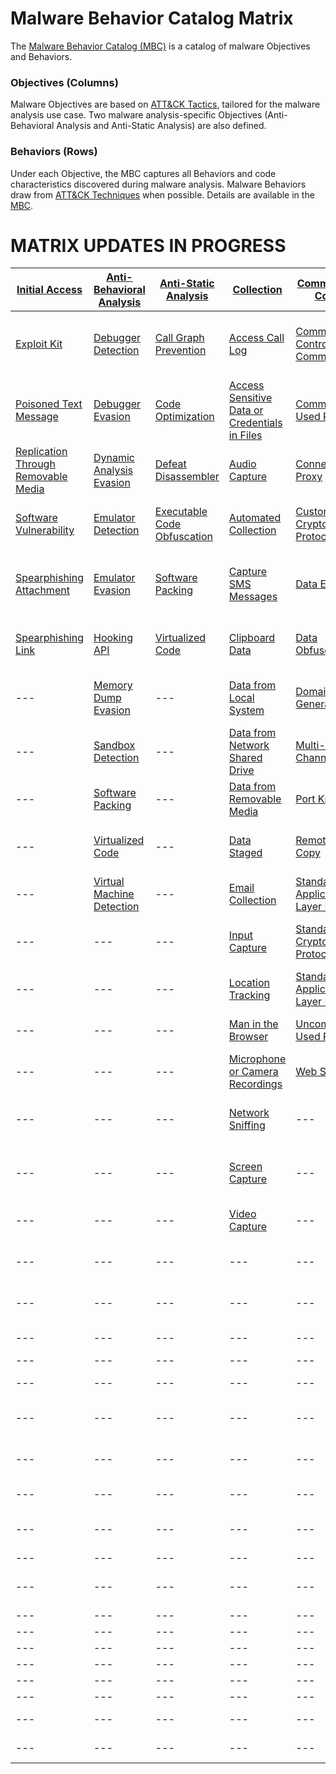 # Malware Behavior Catalog Matrix #
The [Malware Behavior Catalog (MBC)](https://github.com/MAECProject/malware-behaviors) is a catalog of malware Objectives and Behaviors.

### Objectives (Columns) ###
Malware Objectives are based on [ATT&CK Tactics](https://attack.mitre.org/tactics/enterprise/), tailored for the malware analysis use case. Two malware analysis-specific Objectives (Anti-Behavioral Analysis and Anti-Static Analysis) are also defined. 

### Behaviors (Rows) ###
Under each Objective, the MBC captures all Behaviors and code characteristics discovered during malware analysis. Malware Behaviors draw from [ATT&CK Techniques](https://attack.mitre.org/techniques/enterprise/) when possible. Details are available in the [MBC](https://github.com/MAECProject/malware-behaviors).

# MATRIX UPDATES IN PROGRESS #

|[Initial Access](https://github.com/MAECProject/malware-behaviors/blob/master/initial-access/)|[Anti-Behavioral Analysis](https://github.com/MAECProject/malware-behaviors/blob/master/anti-behavioral-analysis/)|[Anti-Static Analysis](https://github.com/MAECProject/malware-behaviors/blob/master/anti-static-analysis/)|[Collection](https://github.com/MAECProject/malware-behaviors/blob/master/collection/)|[Command and Control](https://github.com/MAECProject/malware-behaviors/blob/master/command-and-control/)|[Credential Access](https://github.com/MAECProject/malware-behaviors/blob/master/credential-access/)|[Defense Evasion](https://github.com/MAECProject/malware-behaviors/blob/master/defense-evasion/)|[Discovery](https://github.com/MAECProject/malware-behaviors/blob/master/discovery/)|[Effects](https://github.com/MAECProject/malware-behaviors/blob/master/effects/)|[Execution](https://github.com/MAECProject/malware-behaviors/blob/master/execution/)|[Exfiltration](https://github.com/MAECProject/malware-behaviors/blob/master/execution/)|Lateral Movement|Persistence|Privilege Escalation|
|---------------------------------|------------------------|--------------------|----------|-------------------|-----------------|---------------|---------|-------|---------|------------|----------------|-----------|--------------------|
|[Exploit Kit](https://github.com/MAECProject/malware-behaviors/blob/master/initial-access/exploit-kit.md)|[Debugger Detection](https://github.com/MAECProject/malware-behaviors/blob/master/anti-behavioral-analysis/detect-debugger.md)|[Call Graph Prevention](https://github.com/MAECProject/malware-behaviors/blob/master/anti-static-analysis/call-graph-prevention.md)|[Access Call Log](https://github.com/MAECProject/malware-behaviors/blob/master/collection/access-call-log.md)|[Command and Control Communication](https://github.com/MAECProject/malware-behaviors/blob/master/command-and-control/command-control-comm.md)|[Access Sensitive Data or Credentials in Files](https://github.com/MAECProject/malware-behaviors/blob/master/collection/access-sensitive-data.md)|[Access Token Manipulation](https://github.com/MAECProject/malware-behaviors/blob/master/defense-evasion/access-token.md)|[Account Discovery](https://github.com/MAECProject/malware-behaviors/blob/master/discovery/account-discover.md)|[Compromise Data Integrity](https://github.com/MAECProject/malware-behaviors/blob/master/effects/compromise-data.md)|[AppleScript](https://github.com/MAECProject/malware-behaviors/blob/master/execution/applescript.md)|[Automated Exfiltration](https://github.com/MAECProject/malware-behaviors/blob/master/exfiltration/auto-exfiltrate.md)|[AppleScript](https://attack.mitre.org/wiki/Technique/T1155)|[*Modify Trusted Execution Environment*](https://attack.mitre.org/mobile/index.php/Technique/MOB-T1002)|[Application Shimming](https://attack.mitre.org/wiki/Technique/T1138)|
|[Poisoned Text Message](https://github.com/MAECProject/malware-behaviors/blob/master/initial-access/poison-text-msg.md)|[Debugger Evasion](https://github.com/MAECProject/malware-behaviors/blob/master/anti-behavioral-analysis/evade-debugger.md)|[Code Optimization](https://github.com/MAECProject/malware-behaviors/blob/master/anti-static-analysis/code-optimize.md)|[Access Sensitive Data or Credentials in Files](https://github.com/MAECProject/malware-behaviors/blob/master/collection/access-sensitive-data.md)|[Commonly Used Port](https://github.com/MAECProject/malware-behaviors/blob/master/command-and-control/common-port.md)|[Account Manipulation](https://github.com/MAECProject/malware-behaviors/blob/master/credential-access/acct-manipulate.md)|[Application Discovery](https://github.com/MAECProject/malware-behaviors/blob/master/discovery/app-discover.md)|[Analysis Tool Discovery](https://github.com/MAECProject/malware-behaviors/blob/master/discovery/analysis-tool-discover.md)|[Denial of Service](https://github.com/MAECProject/malware-behaviors/blob/master/effects/denial-of-service.md)|[Command-Line Interface](https://github.com/MAECProject/malware-behaviors/blob/master/execution/command-line.md)|[Data Compressed](https://github.com/MAECProject/malware-behaviors/blob/master/exfiltration/data-compress.md)|[Distributed Component Object Model](https://attack.mitre.org/wiki/Technique/T1175)|[.bash_profile and .bashrc](https://attack.mitre.org/wiki/Technique/T1156)|[Bypass User Account Control](https://attack.mitre.org/wiki/Technique/T1088)|
|[Replication Through Removable Media](https://github.com/MAECProject/malware-behaviors/tree/master/lateral-movement/replicate-remove-media.md)|[Dynamic Analysis Evasion](https://github.com/MAECProject/malware-behaviors/blob/master/anti-behavioral-analysis/evade-dynamic-analysis.md)|[Defeat Disassembler](https://github.com/MAECProject/malware-behaviors/blob/master/anti-static-analysis/disassemble-prevent.md)|[Audio Capture](https://github.com/MAECProject/malware-behaviors/blob/master/collection/audio-capture.md)|[Connection Proxy](https://github.com/MAECProject/malware-behaviors/blob/master/command-and-control/connect-proxy.md)|[Capture SMS Messages](https://github.com/MAECProject/malware-behaviors/blob/master/collection/capture-sms.md)|[Binary Padding](https://github.com/MAECProject/malware-behaviors/blob/master/defense-evasion/binary-pad.md)|[Application Discovery](https://github.com/MAECProject/malware-behaviors/blob/master/discovery/app-discover.md)|[Destroy Data](https://github.com/MAECProject/malware-behaviors/blob/master/effects/destroy-data.md)|[Deobfuscate/Decode Files or Information](https://github.com/MAECProject/malware-behaviors/blob/master/execution/deobfuscate-files.md)|[Data Encrypted](https://github.com/MAECProject/malware-behaviors/blob/master/exfiltration/data-encrypt.md)|[Exploitation of Remote Services](https://attack.mitre.org/wiki/Technique/T1210)|[Application Shimming](https://attack.mitre.org/wiki/Technique/T1138)|[Exploitation for Privilege Escalation](https://attack.mitre.org/wiki/Technique/T1068)|
|[Software Vulnerability](https://github.com/MAECProject/malware-behaviors/blob/master/initial-access/software-vuln.md)|[Emulator Detection](https://github.com/MAECProject/malware-behaviors/blob/master/anti-behavioral-analysis/detect-emulator.md)|[Executable Code Obfuscation](https://github.com/MAECProject/malware-behaviors/blob/master/anti-static-analysis/exe-code-obfuscate.md)|[Automated Collection](https://github.com/MAECProject/malware-behaviors/blob/master/collection/auto-collect.md)|[Custom Cryptographic Protocol](https://github.com/MAECProject/malware-behaviors/blob/master/command-and-control/custom-crypto-protocol.md)|[Credential Dumping](https://github.com/MAECProject/malware-behaviors/blob/master/credential-access/credential-dump.md)|[BITS Jobs](https://github.com/MAECProject/malware-behaviors/blob/master/defense-evasion/bits-jobs.md)|[Application Window Discovery](https://github.com/MAECProject/malware-behaviors/blob/master/discovery/app-window-discover.md)|[Destroy Hardware](https://github.com/MAECProject/malware-behaviors/blob/master/effects/destroy-hardware.md)|[Dynamic Data Exchange](https://github.com/MAECProject/malware-behaviors/blob/master/execution/dynamic-data-ex.md)|[Exfiltration Over Alternative Protocol](https://github.com/MAECProject/malware-behaviors/blob/master/exfiltration/exfil-over-alternative-protocol.md)|[Pass the Hash](https://attack.mitre.org/wiki/Technique/T1075)|[BITS Jobs](https://attack.mitre.org/wiki/Technique/T1197)|[File System Permissions Weakness](https://attack.mitre.org/wiki/Technique/T1044)|
|[Spearphishing Attachment](https://github.com/MAECProject/malware-behaviors/blob/master/initial-access/spearphishing-attach.md)|[Emulator Evasion](https://github.com/MAECProject/malware-behaviors/blob/master/anti-behavioral-analysis/evade-emulator.md)|[Software Packing](https://github.com/MAECProject/malware-behaviors/blob/master/anti-static-analysis/software-packing.md)|[Capture SMS Messages](https://github.com/MAECProject/malware-behaviors/blob/master/collection/capture-sms.md)|[Data Encoding](https://github.com/MAECProject/malware-behaviors/blob/master/command-and-control/data-encode.md)|[Credentials in Files](https://github.com/MAECProject/malware-behaviors/blob/master/credential-access/credentials-in-files.md)|[Boot Sector Modification](https://github.com/MAECProject/malware-behaviors/blob/master/defense-evasion/boot-sector-mod.md)|[Device Type Discovery](https://github.com/MAECProject/malware-behaviors/blob/master/discovery/device-type-discover.md)|[Encrypt Files for Ransom](https://github.com/MAECProject/malware-behaviors/blob/master/effects/encrypt-ransom.md)|[Execution through API](https://github.com/MAECProject/malware-behaviors/blob/master/defense-evasion/execution-via-api.md)|[Exfiltration Over Command and Control Channel](https://github.com/MAECProject/malware-behaviors/blob/master/exfiltration/exfil-over-c2-channel.md)|[Remote Desktop Protocol](https://attack.mitre.org/wiki/Technique/T1076)|[Boot Sector Modification](https://github.com/MAECProject/malware-behaviors/blob/master/defense-evasion/boot-sector-mod.md)|[Hooking](https://attack.mitre.org/wiki/Technique/T1179)|
|[Spearphishing Link](https://github.com/MAECProject/malware-behaviors/blob/master/initial-access/spearphishing-link.md)|[Hooking API](https://github.com/MAECProject/malware-behaviors/blob/master/anti-behavioral-analysis/hooking-api.md)|[Virtualized Code](https://github.com/MAECProject/malware-behaviors/tree/master/anti-static-analysis/virtualized-code.md)|[Clipboard Data](https://github.com/MAECProject/malware-behaviors/blob/master/collection/clipboard-data.md)|[Data Obfuscation](https://github.com/MAECProject/malware-behaviors/blob/master/command-and-control/data-obfuscate.md)|[Hooking](https://github.com/MAECProject/malware-behaviors/blob/master/credential-access/hooking.md)|[Bypass User Account Control](https://github.com/MAECProject/malware-behaviors/blob/master/defense-evasion/bypass-user-acct-cntl.md)|[File and Directory Discovery](https://github.com/MAECProject/malware-behaviors/blob/master/discovery/file-and-directory-discover.md)|[Generate Fraudulent Advertising Revenue](https://github.com/MAECProject/malware-behaviors/blob/master/effects/generate-fraud-rev.md)|[Execution through Module Load](https://github.com/MAECProject/malware-behaviors/blob/master/defense-evasion/execution-via-module-load.md)|[Exfiltration Over Other Network Medium](https://github.com/MAECProject/malware-behaviors/blob/master/exfiltration/exfil-over-other-network-medium.md)|[Remote File Copy](https://attack.mitre.org/wiki/Technique/T1105)|[Change Default File Association](https://attack.mitre.org/wiki/Technique/T1042)|[Image File Execution Options Injection](https://attack.mitre.org/wiki/Technique/T1183)|
|---|[Memory Dump Evasion](https://github.com/MAECProject/malware-behaviors/blob/master/anti-behavioral-analysis/evade-memory-dump.md)|---|[Data from Local System](https://github.com/MAECProject/malware-behaviors/blob/master/collection/data-local-system.md)|[Domain Name Generation](https://github.com/MAECProject/malware-behaviors/blob/master/command-and-control/domain-name-generate.md)|[Input Capture](https://github.com/MAECProject/malware-behaviors/blob/master/collection/input-capture.md)|[Code Signing](https://github.com/MAECProject/malware-behaviors/blob/master/defense-evasion/code-signing.md)|[Local Network Configuration Discovery](https://github.com/MAECProject/malware-behaviors/blob/master/discovery/local-network-configuration-discover.md)|[Hijack System Resources](https://github.com/MAECProject/malware-behaviors/blob/master/effects/hijack-sys-resources.md)|[Exploitation for Client Execution](https://github.com/MAECProject/malware-behaviors/blob/master/defense-evasion/exploit-for-client-exe.md)|[Exfiltration Over Physical Medium](https://github.com/MAECProject/malware-behaviors/blob/master/exfiltration/exfil-over-physical-medium.md)|[Replication Through Removable Media](https://attack.mitre.org/wiki/Technique/T1091)|[&Component Firmware](https://collaborate.mitre.org/ema/index.php/Ema-1033)|[Launch Daemon](https://attack.mitre.org/wiki/Technique/T1160)|
|---|[Sandbox Detection](https://github.com/MAECProject/malware-behaviors/blob/master/anti-behavioral-analysis/detect-sandbox.md)|---|[Data from Network Shared Drive](https://github.com/MAECProject/malware-behaviors/blob/master/collection/data-network-share.md)|[Multi-Stage Channels](https://github.com/MAECProject/malware-behaviors/blob/master/command-and-control/multi-stage-channels.md)|[LLMNR/NBT-NS Poisoning](https://github.com/MAECProject/malware-behaviors/blob/master/credential-access/LLMNR-poison.md)|[Component Object Model Hijacking](https://github.com/MAECProject/malware-behaviors/blob/master/defense-evasion/component-hijack.md)|[Network Service Scanning](https://github.com/MAECProject/malware-behaviors/blob/master/discovery/network-service-scan.md)|[Manipulate Network Traffic](https://github.com/MAECProject/malware-behaviors/blob/master/effects/manipulate-network-traffic.md)|[Install Secondary Program](https://github.com/MAECProject/malware-behaviors/blob/master/defense-evasion/install-second-prog.md)|---|---|[Component Object Model Hijacking](https://attack.mitre.org/wiki/Technique/T1122)|[Process Injection](https://attack.mitre.org/wiki/Technique/T1055)|
|---|[Software Packing](https://github.com/MAECProject/malware-behaviors/blob/master/anti-static-analysis/software-packing.md)|---|[Data from Removable Media](https://github.com/MAECProject/malware-behaviors/blob/master/collection/data-removable-media.md)|[Port Knocking](https://github.com/MAECProject/malware-behaviors/blob/master/command-and-control/port-knocking.md)|[Private Keys](https://github.com/MAECProject/malware-behaviors/blob/master/credential-access/private-keys.md)|[DCShadow](https://github.com/MAECProject/malware-behaviors/blob/master/defense-evasion/dcshadow.md)|[Peripheral Device Discovery](https://github.com/MAECProject/malware-behaviors/blob/master/discovery/peripheral-device-discover.md)|[Remote Access](https://github.com/MAECProject/malware-behaviors/blob/master/execution/remote-access.md)|[Local Job Scheduling](https://github.com/MAECProject/malware-behaviors/blob/master/defense-evasion/local-job-sch.md)|---|---|[File System Permissions Weakness](https://attack.mitre.org/wiki/Technique/T1044)|[Scheduled Task](https://attack.mitre.org/wiki/Technique/T1053)|
|---|[Virtualized Code](https://github.com/MAECProject/malware-behaviors/blob/master/anti-static-analysis/virtualized-code.md)|---|[Data Staged](https://github.com/MAECProject/malware-behaviors/blob/master/collection/data-staged.md)|[Remote File Copy](https://github.com/MAECProject/malware-behaviors/blob/master/command-and-control/remote-file-copy.md)|[Replication Through Removable Media](https://github.com/MAECProject/malware-behaviors/blob/master/credential-access/replicate-remove-media.md)|[Deobfuscate/Decode Files or Information](https://github.com/MAECProject/malware-behaviors/blob/master/defense-evasion/deobfuscate-files.md)|[Process Discovery](https://github.com/MAECProject/malware-behaviors/blob/master/discovery/process-discover.md)|---|[Power Shell](https://github.com/MAECProject/malware-behaviors/blob/master/defense-evasion/power-shell.md)|---|---|[Hidden Files and Directories](https://attack.mitre.org/wiki/Technique/T1158)|[Setuid and Setgid](https://attack.mitre.org/wiki/Technique/T1166)|
|---|[Virtual Machine Detection](https://github.com/MAECProject/malware-behaviors/blob/master/anti-behavioral-analysis/detect-vm.md)|---|[Email Collection](https://github.com/MAECProject/malware-behaviors/blob/master/collection/email-collect.md)|[Standard Application Layer Protocol](https://github.com/MAECProject/malware-behaviors/blob/master/command-and-control/std-app-protocol.md)|---|[Disabling Security Tools](https://github.com/MAECProject/malware-behaviors/blob/master/defense-evasion/disable-security-tools.md)|[Query Registry](https://github.com/MAECProject/malware-behaviors/blob/master/discovery/query-registry.md)|---|[Prevent Concurrent Execution](https://github.com/MAECProject/malware-behaviors/blob/master/defense-evasion/prevent-concurrent-exe.md)|---|---|[Hooking](https://attack.mitre.org/wiki/Technique/T1179)|[Sudo](https://attack.mitre.org/wiki/Technique/T1169)|
|---|---|---|[Input Capture](https://github.com/MAECProject/malware-behaviors/blob/master/collection/input-capture.md)|[Standard Cryptographic Protocol](https://github.com/MAECProject/malware-behaviors/blob/master/command-and-control/std-crypto-protocol.md)|---|[Exploitations for Defense Evasion](https://github.com/MAECProject/malware-behaviors/blob/master/defense-evasion/exploit-for-defense.md)|[Remote System Discovery](https://github.com/MAECProject/malware-behaviors/blob/master/discovery/remote-sys-discover.md)|---|[Regsvr32](https://github.com/MAECProject/malware-behaviors/blob/master/defense-evasion/regsvr32.md)|---|---|[Image File Execution Options Injection](https://attack.mitre.org/wiki/Technique/T1183)|---|
|---|---|---|[Location Tracking](https://github.com/MAECProject/malware-behaviors/blob/master/collection/location-track.md)|[Standard Non-Application Layer Protocol](https://github.com/MAECProject/malware-behaviors/blob/master/command-and-control/std-non-app-protocol.md)|---|[File Deletion](https://github.com/MAECProject/malware-behaviors/blob/master/defense-evasion/file-deletion.md)|[Security Software Discovery](https://github.com/MAECProject/malware-behaviors/blob/master/discovery/security-sw-discover.md)|---|[Remote Access](https://github.com/MAECProject/malware-behaviors/blob/master/execution/remote-access.md)|---|---|[**+Install Secondary Program**](https://collaborate.mitre.org/ema/index.php/Ema-1138)|---|
|---|---|---|[Man in the Browser](https://github.com/MAECProject/malware-behaviors/blob/master/collection/man-in-browser.md)|[Uncommonly Used Port](https://github.com/MAECProject/malware-behaviors/blob/master/command-and-control/uncommon-port.md)|---|[File System Logical Offsets](https://github.com/MAECProject/malware-behaviors/blob/master/defense-evasion/file-sys-logical-offset.md)|[SMTP Connection Discovery](https://github.com/MAECProject/malware-behaviors/blob/master/discovery/smtp-connect-discover.md)|---|[Rundll32](https://github.com/MAECProject/malware-behaviors/blob/master/defense-evasion/rundll32.md)|---|---|[Kernel Modules and Extensions](https://attack.mitre.org/wiki/Technique/T1215)|---|
|---|---|---|[Microphone or Camera Recordings](https://github.com/MAECProject/malware-behaviors/blob/master/collection/micro-cam-capture.md)|[Web Service](https://github.com/MAECProject/malware-behaviors/blob/master/command-and-control/web-service.md)|---|[Hidden Files and Directories](https://github.com/MAECProject/malware-behaviors/blob/master/defense-evasion/hidden-files.md)|[System Information Discovery](https://github.com/MAECProject/malware-behaviors/blob/master/discovery/system-info-discover.md)|---|[Scheduled Task](https://github.com/MAECProject/malware-behaviors/blob/master/execution/scheduled-task.md)|---|---|[Launch Daemon](https://attack.mitre.org/wiki/Technique/T1160)|---|
|---|---|---|[Network Sniffing](https://github.com/MAECProject/malware-behaviors/blob/master/collection/network-sniff.md)|---|---|[HISTCONTROL](https://github.com/MAECProject/malware-behaviors/blob/master/defense-evasion/histcontrol.md)|[System Network Configuration Discovery](https://github.com/MAECProject/malware-behaviors/blob/master/discovery/system-network-config-discover.md)|---|[Scripting](https://github.com/MAECProject/malware-behaviors/blob/master/execution/scripting.md)|---|---|[Local Job Scheduling](https://attack.mitre.org/wiki/Technique/T1168)|---|
|---|---|---|[Screen Capture](https://github.com/MAECProject/malware-behaviors/blob/master/collection/screen-capture.md)|---|---|[Image File Execution Options Injection](https://github.com/MAECProject/malware-behaviors/blob/master/defense-evasion/image-file-exe-opt-inj.md)|[System Network Connections Discovery](https://github.com/MAECProject/malware-behaviors/blob/master/discovery/system-network-conn-discover.md)|---|[Send Email](https://github.com/MAECProject/malware-behaviors/blob/master/execution/send-email.md)|---|---|[**+Malicious Network Driver**](https://collaborate.mitre.org/ema/index.php/Ema-1029)|---|
|---|---|---|[Video Capture](https://github.com/MAECProject/malware-behaviors/blob/master/collection/video-capture.md)|---|---|[Indicator Blocking](https://github.com/MAECProject/malware-behaviors/blob/master/defense-evasion/indicator-blocking.md)|[System Owner/User Discovery](https://github.com/MAECProject/malware-behaviors/blob/master/discovery/system-owner-discover.md)|---|[Service Execution](https://github.com/MAECProject/malware-behaviors/blob/master/execution/service-exe.md)|---|---|[Modify Existing Service](https://attack.mitre.org/wiki/Technique/T1031)|---|
|---|---|---|---|---|---|[Indicator Removal on Host](https://github.com/MAECProject/malware-behaviors/blob/master/defense-evasion/indicator-remove-host.md)|[System Service Discovery](https://github.com/MAECProject/malware-behaviors/blob/master/discovery/system-service-discover.md)|---|[Suicide Exit](https://github.com/MAECProject/malware-behaviors/blob/master/execution/suicide-exit.md)|---|---|[New Service](https://attack.mitre.org/wiki/Technique/T1050)|---|
|---|---|---|---|---|---|[Indirect Command Execution](https://github.com/MAECProject/malware-behaviors/blob/master/defense-evasion/indirect-command.md)|[System Time Discovery](https://github.com/MAECProject/malware-behaviors/blob/master/discovery/system-time-discover.md)|---|[Windows Management Instrumentation](https://github.com/MAECProject/malware-behaviors/blob/master/execution/windows-mgt-inst.md)|---|---|[Office Application Startup](https://attack.mitre.org/wiki/Technique/T1137)|---|
|---|---|---|---|---|---|[Install Root Certificate](https://github.com/MAECProject/malware-behaviors/blob/master/defense-evasion/install-root-cert.md)|---|---|---|---|---|---|---|
|---|---|---|---|---|---|[Masquerading](https://github.com/MAECProject/malware-behaviors/blob/master/defense-evasion/masquerading.md)|---|---|---|---|---|[Port Knocking](https://attack.mitre.org/wiki/Technique/T1205)|---|
|---|---|---|---|---|---|[Modify Registry](https://github.com/MAECProject/malware-behaviors/blob/master/defense-evasion/modify-reg.md)|---|---|---|---|---|[**+Private API Exploitation**](https://collaborate.mitre.org/ema/index.php/Ema-1020)|---|
|---|---|---|---|---|---|[Modify Trusted Execution Environment](https://github.com/MAECProject/malware-behaviors/blob/master/defense-evasion/mod-trust-exe-environ.md)|---|---|---|---|---|[Redundant Access](https://attack.mitre.org/wiki/Technique/T1108)|---|
|---|---|---|---|---|---|[Obfuscated Files or Information](https://github.com/MAECProject/malware-behaviors/blob/master/defense-evasion/obfuscate-files.md)|---|---|---|---|---|[Registry Run Keys / Startup Folder](https://attack.mitre.org/wiki/Technique/T1060)|---|
|---|---|---|---|---|---|[Polymorphic Code](https://github.com/MAECProject/malware-behaviors/blob/master/defense-evasion/polymorphic-code.md)|---|---|---|---|---|[Scheduled Task](https://attack.mitre.org/wiki/Technique/T1053)|---|
|---|---|---|---|---|---|[Port Knocking](https://github.com/MAECProject/malware-behaviors/blob/master/command-and-control/port-knocking.md)|---|---|---|---|---|[**+Surreptitious Application Installation**](https://collaborate.mitre.org/ema/index.php/Ema-1022)|---|
|---|---|---|---|---|---|[Process Injection](https://github.com/MAECProject/malware-behaviors/blob/master/defense-evasion/process-inject.md)|---|---|---|---|---|---|---|
|---|---|---|---|---|---|[Redundant Access](https://github.com/MAECProject/malware-behaviors/blob/master/defense-evasion/redundant-access.md)|---|---|---|---|---|[**+Windows Shutdown Event**](https://collaborate.mitre.org/ema/index.php/Ema-1030)|---|
|---|---|---|---|---|---|[Regsvr32](https://github.com/MAECProject/malware-behaviors/blob/master/defense-evasion/regsvr32.md)|---|---|---|---|---|---|---|
|---|---|---|---|---|---|[Rootkit Behavior](https://github.com/MAECProject/malware-behaviors/blob/master/defense-evasion/rootkit-behavior.md)|---|---|---|---|---|---|---|
|---|---|---|---|---|---|[Scripting](https://github.com/MAECProject/malware-behaviors/blob/master/execution/scripting.md)|---|---|---|---|---|---|---|
|---|---|---|---|---|---|[Software Packing](https://github.com/MAECProject/malware-behaviors/blob/master/anti-static-analysis/software-packing.md)|---|---|---|---|---|---|---|
|---|---|---|---|---|---|[Timestomp](https://github.com/MAECProject/malware-behaviors/blob/master/defense-evasion/timestomp.md)|---|---|---|---|---|---|---|
|---|---|---|---|---|---|[Web Service](https://github.com/MAECProject/malware-behaviors/blob/master/command-and-control/web-service.md)|---|---|---|---|---|---|---|
|---|---|---|---|---|---|[Alternative Installation Location](https://github.com/MAECProject/malware-behaviors/tree/master/anti-behavioral-analysis/alter-install-location.md)|---|---|---|---|---|---|---|
|---|---|---|---|---|---|[Dynamic Analysis Evasion](https://github.com/MAECProject/malware-behaviors/tree/master/anti-behavioral-analysis/evade-dynamic-analysis.md)|---|---|---|---|---|---|---|
